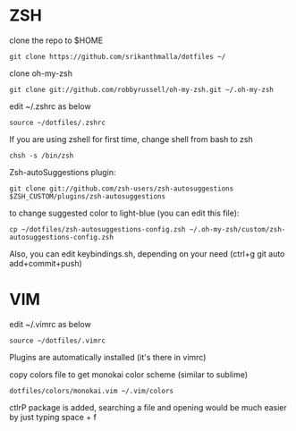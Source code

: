 # ZSH
clone the repo to $HOME

``git clone https://github.com/srikanthmalla/dotfiles ~/``

clone oh-my-zsh

``git clone git://github.com/robbyrussell/oh-my-zsh.git ~/.oh-my-zsh``

edit ~/.zshrc as below

``source ~/dotfiles/.zshrc``

If you are using zshell for first time, change shell from bash to zsh

``chsh -s /bin/zsh``

Zsh-autoSuggestions plugin:

``git clone git://github.com/zsh-users/zsh-autosuggestions $ZSH_CUSTOM/plugins/zsh-autosuggestions``

to change suggested color to light-blue (you can edit this file):

``cp ~/dotfiles/zsh-autosuggestions-config.zsh ~/.oh-my-zsh/custom/zsh-autosuggestions-config.zsh``

Also, you can edit keybindings.sh, depending on your need (ctrl+g git auto add+commit+push)

# VIM

edit ~/.vimrc as below

``source ~/dotfiles/.vimrc``

Plugins are automatically installed (it's there in vimrc)

<!-- For the first time install plugins (nerdtree), using command (in VIM)
``:PlugInstall`` -->

copy colors file to get monokai color scheme (similar to sublime)

``dotfiles/colors/monokai.vim ~/.vim/colors``

ctlrP package is added, searching a file and opening would be much easier by just typing  space + f

